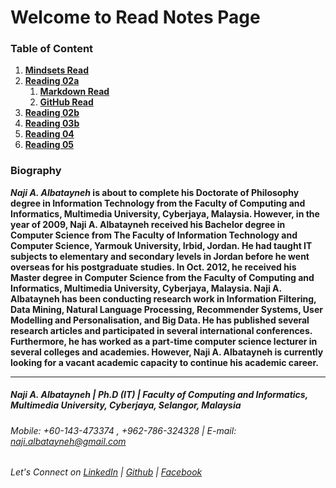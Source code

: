 # Welcome to Read Notes Page

### Table of Content


1. **[Mindsets Read](https://naji-albatayneh.github.io/reading-notes/mindsets)**
1. **[Reading 02a](https://naji-albatayneh.github.io/reading-notes/Reading02a)**
    1. **[Markdown Read](https://naji-albatayneh.github.io/reading-notes/markdown)**
    1. **[GitHub Read](https://naji-albatayneh.github.io/reading-notes/github)**
1. **[Reading 02b](https://naji-albatayneh.github.io/reading-notes/Reading02b)**
1. **[Reading 03b](https://naji-albatayneh.github.io/reading-notes/Reading03b)**
1. **[Reading 04](https://naji-albatayneh.github.io/reading-notes/Reading04)**
1. **[Reading 05](https://naji-albatayneh.github.io/reading-notes/Reading05)**


### Biography
**_Naji A. Albatayneh_ is about to complete his Doctorate of Philosophy degree in Information Technology from the Faculty of Computing and Informatics, Multimedia University, Cyberjaya, Malaysia. However, in the year of 2009, Naji A. Albatayneh received his Bachelor degree in Computer Science from The Faculty of Information Technology and Computer Science, Yarmouk University, Irbid, Jordan. He had taught IT subjects to elementary and secondary levels in Jordan before he went overseas for his postgraduate studies. In Oct. 2012, he received his Master degree in Computer Science from the Faculty of Computing and Informatics, Multimedia University, Cyberjaya, Malaysia. Naji A. Albatayneh has been conducting research work in Information Filtering, Data Mining, Natural Language Processing, Recommender Systems, User Modelling and Personalisation, and Big Data. He has published several research articles and participated in several international conferences. Furthermore, he has worked as a part-time computer science lecturer in several colleges and academies. However, Naji A. Albatayneh is currently looking for a vacant academic capacity to continue his academic career.**

________________________________________________________
##### Naji A. Albatayneh | Ph.D (IT) | Faculty of Computing and Informatics, Multimedia University, Cyberjaya, Selangor, Malaysia

###### Mobile: +60-143-473374 , +962-786-324328 | E-mail: naji.albatayneh@gmail.com

###### Let's Connect on [LinkedIn](https://www.linkedin.com/in/naji-a-albatayneh/) | [Github](https://github.com/naji-albatayneh) | [Facebook](https://web.facebook.com/naji.albatayneh/)
